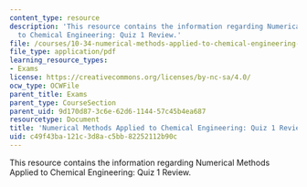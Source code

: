 ```yaml
---
content_type: resource
description: 'This resource contains the information regarding Numerical Methods Applied
  to Chemical Engineering: Quiz 1 Review.'
file: /courses/10-34-numerical-methods-applied-to-chemical-engineering-fall-2015/c49f43ba121c3d8ac5bb82252112b90c_MIT10_34F15_ReviewQuiz1.pdf
file_type: application/pdf
learning_resource_types:
- Exams
license: https://creativecommons.org/licenses/by-nc-sa/4.0/
ocw_type: OCWFile
parent_title: Exams
parent_type: CourseSection
parent_uid: 9d170d87-3c6e-62d6-1144-57c45b4ea687
resourcetype: Document
title: 'Numerical Methods Applied to Chemical Engineering: Quiz 1 Review'
uid: c49f43ba-121c-3d8a-c5bb-82252112b90c
---
```

This resource contains the information regarding Numerical Methods Applied to Chemical Engineering: Quiz 1 Review.